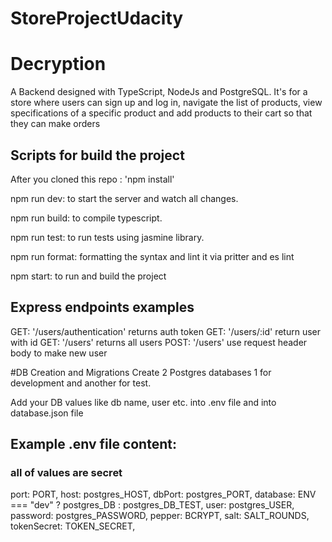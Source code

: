# StoreProjectUdacity

# Decryption
A Backend designed with TypeScript, NodeJs and PostgreSQL. It's for a store where users can sign up and log in, navigate the list of products, view specifications of a specific product and add products to their cart so that they can make orders



## Scripts for build the project

After you cloned this repo : 'npm install'

npm run dev: to start the server and watch all changes.


npm run build: to compile typescript.


npm run test: to run tests using jasmine library.

npm run format: formatting the syntax and lint it via pritter and es lint

npm start: to run and build the project




## Express endpoints examples 
GET: '/users/authentication' returns auth token 
GET: '/users/:id' return user with id 
GET: '/users' returns all users 
POST: '/users' use request header body to make new user 

#DB Creation and Migrations
Create 2 Postgres databases 1 for development and another for test.

Add your DB values like db name, user etc. into .env file and into database.json file

## Example .env file content:
### all of values are secret 
port: PORT,
  host: postgres_HOST,
  dbPort: postgres_PORT,
  database: ENV === "dev" ? postgres_DB : postgres_DB_TEST,
  user: postgres_USER,
  password: postgres_PASSWORD,
  pepper: BCRYPT,
  salt: SALT_ROUNDS,
  tokenSecret: TOKEN_SECRET,